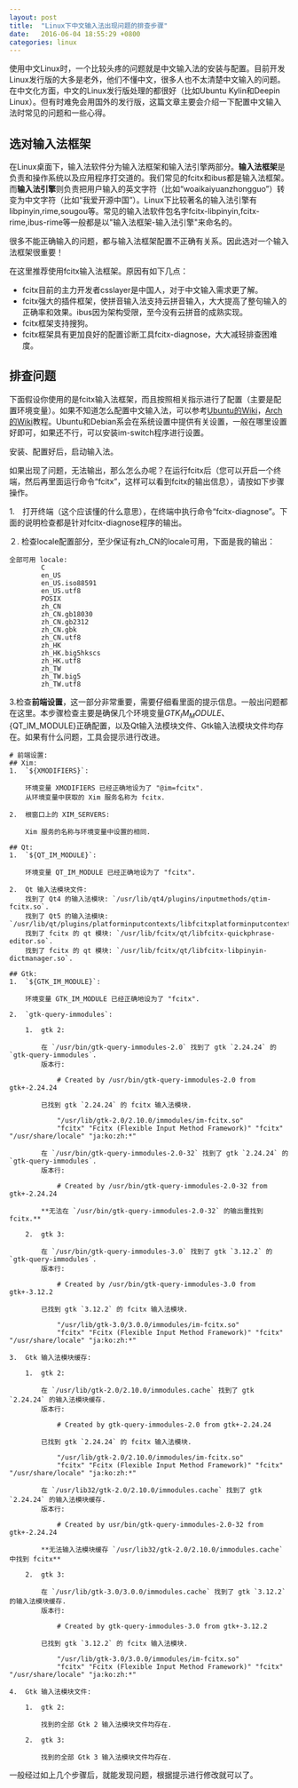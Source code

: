 ```yaml
---
layout: post
title:  "Linux下中文输入法出现问题的排查步骤"
date:   2016-06-04 18:55:29 +0800
categories: linux
---
```


使用中文Linux时，一个比较头疼的问题就是中文输入法的安装与配置。目前开发Linux发行版的大多是老外，他们不懂中文，很多人也不太清楚中文输入的问题。在中文化方面，中文的Linux发行版处理的都很好（比如Ubuntu Kylin和Deepin Linux）。但有时难免会用国外的发行版，这篇文章主要会介绍一下配置中文输入法时常见的问题和一些心得。




## 选对输入法框架
在Linux桌面下，输入法软件分为输入法框架和输入法引擎两部分。**输入法框架**是负责和操作系统以及应用程序打交道的。我们常见的fcitx和ibus都是输入法框架。而**输入法引擎**则负责把用户输入的英文字符（比如“woaikaiyuanzhongguo”）转变为中文字符（比如“我爱开源中国”）。Linux下比较著名的输入法引擎有libpinyin,rime,sougou等。常见的输入法软件包名字fcitx-libpinyin,fcitx-rime,ibus-rime等一般都是以"输入法框架-输入法引擎"来命名的。 

很多不能正确输入的问题，都与输入法框架配置不正确有关系。因此选对一个输入法框架很重要！

在这里推荐使用fcitx输入法框架。原因有如下几点：

* fcitx目前的主力开发者csslayer是中国人，对于中文输入需求更了解。
* fcitx强大的插件框架，使拼音输入法支持云拼音输入，大大提高了整句输入的正确率和效果。ibus因为架构受限，至今没有云拼音的成熟实现。
* fcitx框架支持搜狗。
* fcitx框架具有更加良好的配置诊断工具fcitx-diagnose，大大减轻排查困难度。

## 排查问题

下面假设你使用的是fcitx输入法框架，而且按照相关指示进行了配置（主要是配置环境变量）。如果不知道怎么配置中文输入法，可以参考[Ubuntu的Wiki](http://wiki.ubuntu.org.cn/Fcitx)，[Arch的Wiki](https://wiki.archlinux.org/index.php/Fcitx_%28%E7%AE%80%E4%BD%93%E4%B8%AD%E6%96%87%29)教程。Ubuntu和Debian系会在系统设置中提供有关设置，一般在哪里设置好即可，如果还不行，可以安装im-switch程序进行设置。

安装、配置好后，启动输入法。

如果出现了问题，无法输出，那么怎么办呢？在运行fcitx后（您可以开启一个终端，然后再里面运行命令“fcitx”，这样可以看到fcitx的输出信息），请按如下步骤操作。

1.　打开终端（这个应该懂的什么意思），在终端中执行命令“fcitx-diagnose”。下面的说明检查都是针对fcitx-diagnose程序的输出。

２. 检查locale配置部分，至少保证有zh_CN的locale可用，下面是我的输出：
    
    全部可用 locale:
            C
            en_US
            en_US.iso88591
            en_US.utf8
            POSIX
            zh_CN
            zh_CN.gb18030
            zh_CN.gb2312
            zh_CN.gbk
            zh_CN.utf8
            zh_HK
            zh_HK.big5hkscs
            zh_HK.utf8
            zh_TW
            zh_TW.big5
            zh_TW.utf8
            
3.检查**前端设置**，这一部分非常重要，需要仔细看里面的提示信息。一般出问题都在这里。本步骤检查主要是确保几个环境变量${GTK_IM_MODULE}、${QT_IM_MODULE}正确配置，以及Qt输入法模块文件、Gtk输入法模块文件均存在。如果有什么问题，工具会提示进行改进。


    # 前端设置:
    ## Xim:
    1.  `${XMODIFIERS}`:

        环境变量 XMODIFIERS 已经正确地设为了 "@im=fcitx".
        从环境变量中获取的 Xim 服务名称为 fcitx.

    2.  根窗口上的 XIM_SERVERS:

        Xim 服务的名称与环境变量中设置的相同.

    ## Qt:
    1.  `${QT_IM_MODULE}`:

        环境变量 QT_IM_MODULE 已经正确地设为了 "fcitx".

    2.  Qt 输入法模块文件:
        找到了 Qt4 的输入法模块: `/usr/lib/qt4/plugins/inputmethods/qtim-fcitx.so`.
        找到了 Qt5 的输入法模块: `/usr/lib/qt/plugins/platforminputcontexts/libfcitxplatforminputcontextplugin.so`.
        找到了 fcitx 的 qt 模块: `/usr/lib/fcitx/qt/libfcitx-quickphrase-editor.so`.
        找到了 fcitx 的 qt 模块: `/usr/lib/fcitx/qt/libfcitx-libpinyin-dictmanager.so`.

    ## Gtk:
    1.  `${GTK_IM_MODULE}`:

        环境变量 GTK_IM_MODULE 已经正确地设为了 "fcitx".

    2.  `gtk-query-immodules`:

        1.  gtk 2:

            在 `/usr/bin/gtk-query-immodules-2.0` 找到了 gtk `2.24.24` 的 `gtk-query-immodules`.
            版本行:

                # Created by /usr/bin/gtk-query-immodules-2.0 from gtk+-2.24.24

            已找到 gtk `2.24.24` 的 fcitx 输入法模块.

                "/usr/lib/gtk-2.0/2.10.0/immodules/im-fcitx.so" 
                "fcitx" "Fcitx (Flexible Input Method Framework)" "fcitx" "/usr/share/locale" "ja:ko:zh:*" 

            在 `/usr/bin/gtk-query-immodules-2.0-32` 找到了 gtk `2.24.24` 的 `gtk-query-immodules`.
            版本行:

                # Created by /usr/bin/gtk-query-immodules-2.0-32 from gtk+-2.24.24

            **无法在 `/usr/bin/gtk-query-immodules-2.0-32` 的输出重找到 fcitx.**

        2.  gtk 3:

            在 `/usr/bin/gtk-query-immodules-3.0` 找到了 gtk `3.12.2` 的 `gtk-query-immodules`.
            版本行:

                # Created by /usr/bin/gtk-query-immodules-3.0 from gtk+-3.12.2

            已找到 gtk `3.12.2` 的 fcitx 输入法模块.

                "/usr/lib/gtk-3.0/3.0.0/immodules/im-fcitx.so" 
                "fcitx" "Fcitx (Flexible Input Method Framework)" "fcitx" "/usr/share/locale" "ja:ko:zh:*" 

    3.  Gtk 输入法模块缓存:

        1.  gtk 2:

            在 `/usr/lib/gtk-2.0/2.10.0/immodules.cache` 找到了 gtk `2.24.24` 的输入法模块缓存.
            版本行:

                # Created by gtk-query-immodules-2.0 from gtk+-2.24.24

            已找到 gtk `2.24.24` 的 fcitx 输入法模块.

                "/usr/lib/gtk-2.0/2.10.0/immodules/im-fcitx.so" 
                "fcitx" "Fcitx (Flexible Input Method Framework)" "fcitx" "/usr/share/locale" "ja:ko:zh:*" 

            在 `/usr/lib32/gtk-2.0/2.10.0/immodules.cache` 找到了 gtk `2.24.24` 的输入法模块缓存.
            版本行:

                # Created by usr/bin/gtk-query-immodules-2.0-32 from gtk+-2.24.24

            **无法输入法模块缓存 `/usr/lib32/gtk-2.0/2.10.0/immodules.cache` 中找到 fcitx**

        2.  gtk 3:

            在 `/usr/lib/gtk-3.0/3.0.0/immodules.cache` 找到了 gtk `3.12.2` 的输入法模块缓存.
            版本行:

                # Created by gtk-query-immodules-3.0 from gtk+-3.12.2

            已找到 gtk `3.12.2` 的 fcitx 输入法模块.

                "/usr/lib/gtk-3.0/3.0.0/immodules/im-fcitx.so" 
                "fcitx" "Fcitx (Flexible Input Method Framework)" "fcitx" "/usr/share/locale" "ja:ko:zh:*" 

    4.  Gtk 输入法模块文件:

        1.  gtk 2:

            找到的全部 Gtk 2 输入法模块文件均存在.

        2.  gtk 3:

            找到的全部 Gtk 3 输入法模块文件均存在.

一般经过如上几个步骤后，就能发现问题，根据提示进行修改就可以了。

